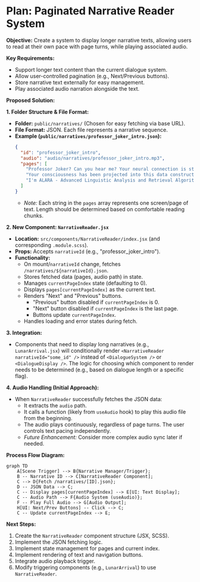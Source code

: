 # Plan: Paginated Narrative Reader System

**Objective:** Create a system to display longer narrative texts, allowing users to read at their own pace with page turns, while playing associated audio.

**Key Requirements:**
*   Support longer text content than the current dialogue system.
*   Allow user-controlled pagination (e.g., Next/Previous buttons).
*   Store narrative text externally for easy management.
*   Play associated audio narration alongside the text.

**Proposed Solution:**

**1. Folder Structure & File Format:**
*   **Folder:** `public/narratives/` (Chosen for easy fetching via base URL).
*   **File Format:** JSON. Each file represents a narrative sequence.
*   **Example (`public/narratives/professor_joker_intro.json`):**
    ```json
    {
      "id": "professor_joker_intro",
      "audio": "audio/narratives/professor_joker_intro.mp3",
      "pages": [
        "Professor Joker? Can you hear me? Your neural connection is stabilizing... There you are. The transfer was rougher than anticipated.",
        "Your consciousness has been projected into this data construct while your physical form remains in stasis back at the institute.",
        "I'm ALARA - Advanced Linguistic Analysis and Retrieval Algorithm. I've been tasked with guiding you through these forgotten data fragments."
      ]
    }
    ```
    *   *Note:* Each string in the `pages` array represents one screen/page of text. Length should be determined based on comfortable reading chunks.

**2. New Component: `NarrativeReader.jsx`**
*   **Location:** `src/components/NarrativeReader/index.jsx` (and corresponding `.module.scss`).
*   **Props:** Accepts `narrativeId` (e.g., "professor_joker_intro").
*   **Functionality:**
    *   On mount/`narrativeId` change, fetches `/narratives/${narrativeId}.json`.
    *   Stores fetched data (pages, audio path) in state.
    *   Manages `currentPageIndex` state (defaulting to 0).
    *   Displays `pages[currentPageIndex]` as the current text.
    *   Renders "Next" and "Previous" buttons.
        *   "Previous" button disabled if `currentPageIndex` is 0.
        *   "Next" button disabled if `currentPageIndex` is the last page.
        *   Buttons update `currentPageIndex`.
    *   Handles loading and error states during fetch.

**3. Integration:**
*   Components that need to display long narratives (e.g., `LunarArrival.jsx`) will conditionally render `<NarrativeReader narrativeId="some_id" />` instead of `<DialogueSystem />` or `<DialogueDisplay />`. The logic for choosing which component to render needs to be determined (e.g., based on dialogue length or a specific flag).

**4. Audio Handling (Initial Approach):**
*   When `NarrativeReader` successfully fetches the JSON data:
    *   It extracts the `audio` path.
    *   It calls a function (likely from `useAudio` hook) to play this audio file from the beginning.
    *   The audio plays continuously, regardless of page turns. The user controls text pacing independently.
    *   *Future Enhancement:* Consider more complex audio sync later if needed.

**Process Flow Diagram:**

```mermaid
graph TD
    A[Scene Trigger] --> B{Narrative Manager/Trigger};
    B -- Narrative ID --> C[NarrativeReader Component];
    C --> D{Fetch /narratives/[ID].json};
    D -- JSON Data --> C;
    C -- Display pages[currentPageIndex] --> E[UI: Text Display];
    C -- Audio Path --> F{Audio System (useAudio)};
    F -- Play Full Audio --> G[Audio Output];
    H[UI: Next/Prev Buttons] -- Click --> C;
    C -- Update currentPageIndex --> E;
```

**Next Steps:**
1.  Create the `NarrativeReader` component structure (JSX, SCSS).
2.  Implement the JSON fetching logic.
3.  Implement state management for pages and current index.
4.  Implement rendering of text and navigation buttons.
5.  Integrate audio playback trigger.
6.  Modify triggering components (e.g., `LunarArrival`) to use `NarrativeReader`.